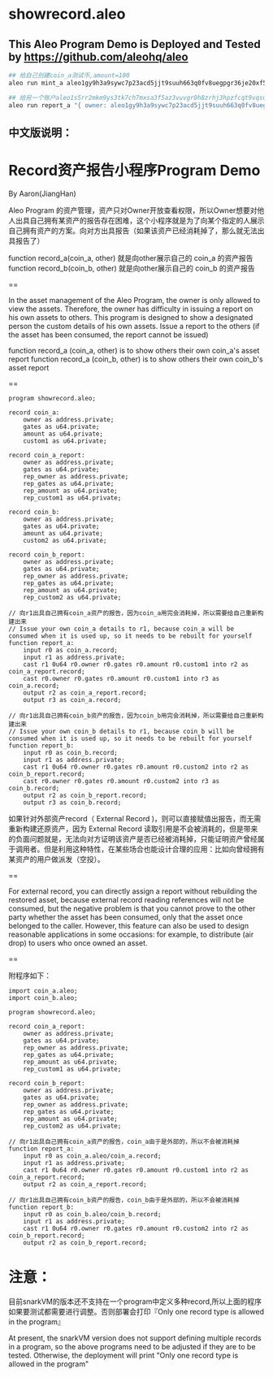 # showrecord.aleo

## This Aleo Program Demo is Deployed and Tested by https://github.com/aleohq/aleo  

```bash
## 给自己创建coin_a测试币,amount=100
aleo run mint_a aleo1gy9h3a9sywc7p23acd5jjt9suuh663q0fv8uegpgr36je20xf5rsggnarq 100u64

## 给另一个账户aleo1s5rr2mkm9ys3tk7ch7mxsa3f5az3vuvgr0h8zrhj3hpzfcqt9vqsulemeq展示自己的测试币
aleo run report_a "{ owner: aleo1gy9h3a9sywc7p23acd5jjt9suuh663q0fv8uegpgr36je20xf5rsggnarq.private, gates: 0u64.private, amount: 100u64.private, custom1: 1234u64.private, _nonce: 0group.public }" aleo1s5rr2mkm9ys3tk7ch7mxsa3f5az3vuvgr0h8zrhj3hpzfcqt9vqsulemeq
```


## 中文版说明：

# Record资产报告小程序Program Demo
By Aaron(JiangHan)

Aleo Program 的资产管理，资产只对Owner开放查看权限，所以Owner想要对他人出具自己拥有某资产的报告存在困难，这个小程序就是为了向某个指定的人展示自己拥有资产的方案。向对方出具报告（如果该资产已经消耗掉了，那么就无法出具报告了）

function record_a(coin_a, other) 就是向other展示自己的 coin_a 的资产报告
function record_b(coin_b, other) 就是向other展示自己的 coin_b 的资产报告

==

In the asset management of the Aleo Program, the owner is only allowed to view the assets. Therefore, the owner has difficulty in issuing a report on his own assets to others. This program is designed to show a designated person the custom details of his own assets. Issue a report to the others (if the asset has been consumed, the report cannot be issued)

function record_a (coin_a, other) is to show others their own coin_a's asset report 
function record_a (coin_b, other) is to show others their own coin_b's asset report

==

    program showrecord.aleo;

    record coin_a:
        owner as address.private;
        gates as u64.private;
        amount as u64.private;
        custom1 as u64.private;
    
    record coin_a_report:
        owner as address.private;
        gates as u64.private;
        rep_owner as address.private;
        rep_gates as u64.private;
        rep_amount as u64.private;
        rep_custom1 as u64.private;
    
    record coin_b:
        owner as address.private;
        gates as u64.private;
        amount as u64.private;
        custom2 as u64.private;
    
    record coin_b_report:
        owner as address.private;
        gates as u64.private;
        rep_owner as address.private;
        rep_gates as u64.private;
        rep_amount as u64.private;
        rep_custom2 as u64.private;
    
    // 向r1出具自己拥有coin_a资产的报告，因为coin_a用完会消耗掉，所以需要给自己重新构建出来
    // Issue your own coin_a details to r1, because coin_a will be consumed when it is used up, so it needs to be rebuilt for yourself
    function report_a:
        input r0 as coin_a.record;
        input r1 as address.private;
        cast r1 0u64 r0.owner r0.gates r0.amount r0.custom1 into r2 as coin_a_report.record;
        cast r0.owner r0.gates r0.amount r0.custom1 into r3 as coin_a.record;
        output r2 as coin_a_report.record;
        output r3 as coin_a.record;
    
    // 向r1出具自己拥有coin_b资产的报告，因为coin_b用完会消耗掉，所以需要给自己重新构建出来
    // Issue your own coin_b details to r1, because coin_b will be consumed when it is used up, so it needs to be rebuilt for yourself
    function report_b:
        input r0 as coin_b.record;
        input r1 as address.private;
        cast r1 0u64 r0.owner r0.gates r0.amount r0.custom2 into r2 as coin_b_report.record;
        cast r0.owner r0.gates r0.amount r0.custom2 into r3 as coin_b.record;
        output r2 as coin_b_report.record;
        output r3 as coin_b.record;


如果针对外部资产record（ External Record )，则可以直接赋值出报告，而无需重新构建还原资产，因为 External Record 读取引用是不会被消耗的，但是带来的负面问题就是，无法向对方证明该资产是否已经被消耗掉，只能证明资产曾经属于调用者。但是利用这种特性，在某些场合也能设计合理的应用：比如向曾经拥有某资产的用户做派发（空投）。

==

For external record, you can directly assign a report without rebuilding the restored asset, because external record reading references will not be consumed, but the negative problem is that you cannot prove to the other party whether the asset has been consumed, only that the asset once belonged to the caller. However, this feature can also be used to design reasonable applications in some occasions: for example, to distribute (air drop) to users who once owned an asset.

==

附程序如下：


    import coin_a.aleo;
    import coin_b.aleo;
    
    program showrecord.aleo;
    
    record coin_a_report:
        owner as address.private;
        gates as u64.private;
        rep_owner as address.private;
        rep_gates as u64.private;
        rep_amount as u64.private;
        rep_custom1 as u64.private;
     
    record coin_b_report:
        owner as address.private;
        gates as u64.private;
        rep_owner as address.private;
        rep_gates as u64.private;
        rep_amount as u64.private;
        rep_custom2 as u64.private;
    
    // 向r1出具自己拥有coin_a资产的报告，coin_a由于是外部的，所以不会被消耗掉
    function report_a:
        input r0 as coin_a.aleo/coin_a.record;
        input r1 as address.private;
        cast r1 0u64 r0.owner r0.gates r0.amount r0.custom1 into r2 as coin_a_report.record;
        output r2 as coin_a_report.record;
    
    // 向r1出具自己拥有coin_b资产的报告，coin_b由于是外部的，所以不会被消耗掉
    function report_b:
        input r0 as coin_b.aleo/coin_b.record;
        input r1 as address.private;
        cast r1 0u64 r0.owner r0.gates r0.amount r0.custom2 into r2 as coin_b_report.record;
        output r2 as coin_b_report.record;
    

# 注意：
目前snarkVM的版本还不支持在一个program中定义多种record,所以上面的程序如果要测试都需要进行调整。否则部署会打印『Only one record type is allowed in the program』

At present, the snarkVM version does not support defining multiple records in a program, so the above programs need to be adjusted if they are to be tested. Otherwise, the deployment will print "Only one record type is allowed in the program"

